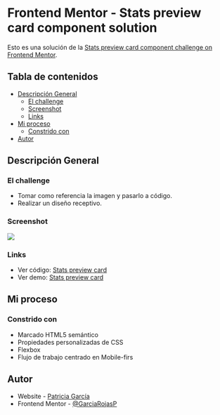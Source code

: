 # Frontend Mentor - Stats preview card component solution

Esto es una solución de la [Stats preview card component challenge on Frontend Mentor](https://www.frontendmentor.io/challenges/stats-preview-card-component-8JqbgoU62).

## Tabla de contenidos

- [Descripción General](#descripción-general)
  - [El challenge](#el-challenge)
  - [Screenshot](#screenshot)
  - [Links](#links)
- [Mi proceso](#my-proceso)
  - [Constrido con](#constrido-con)
- [Autor](#autor)

## Descripción General

### El challenge

- Tomar como referencia la imagen y pasarlo a código.
- Realizar un diseño receptivo.

### Screenshot

![](https://github.com/GarciaRojasP/start-preview-card/assets/119550417/e719d84e-f07f-4bea-8d22-1527c14e7b59)

### Links

- Ver código: [Stats preview card](https://github.com/GarciaRojasP/start-preview-card)
- Ver demo: [Stats preview card](https://start-preview-card-teal.vercel.app/)

## Mi proceso

### Constrido con

- Marcado HTML5 semántico
- Propiedades personalizadas de CSS
- Flexbox
- Flujo de trabajo centrado en Mobile-firs

## Autor

- Website - [Patricia García](https://patricia-garcia.vercel.app/)
- Frontend Mentor - [@GarciaRojasP](https://www.frontendmentor.io/profile/GarciaRojasP)
